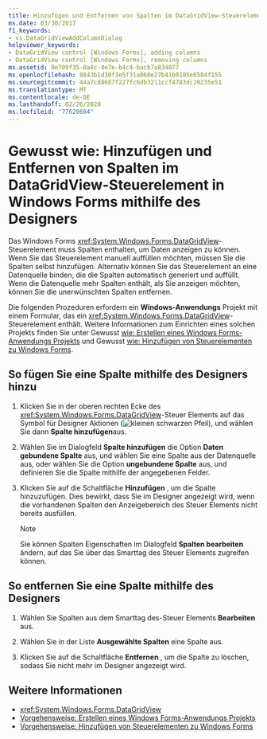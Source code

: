 ```yaml
---
title: Hinzufügen und Entfernen von Spalten im DataGridView-Steuerelement mithilfe des Designers
ms.date: 03/30/2017
f1_keywords:
- vs.DataGridViewAddColumnDialog
helpviewer_keywords:
- DataGridView control [Windows Forms], adding columns
- DataGridView control [Windows Forms], removing columns
ms.assetid: 9e709f35-0a8c-4e7e-b4c4-bacb7a834077
ms.openlocfilehash: 8843b1d30f3e5f31a060e27b41b0105e6584f155
ms.sourcegitcommit: 44a7cd8687f227fc6db3211ccf4783dc20235e51
ms.translationtype: MT
ms.contentlocale: de-DE
ms.lasthandoff: 02/26/2020
ms.locfileid: "77628604"
---
```

# <a name="how-to-add-and-remove-columns-in-the-windows-forms-datagridview-control-using-the-designer"></a>Gewusst wie: Hinzufügen und Entfernen von Spalten im DataGridView-Steuerelement in Windows Forms mithilfe des Designers
Das Windows Forms <xref:System.Windows.Forms.DataGridView>-Steuerelement muss Spalten enthalten, um Daten anzeigen zu können. Wenn Sie das Steuerelement manuell auffüllen möchten, müssen Sie die Spalten selbst hinzufügen. Alternativ können Sie das Steuerelement an eine Datenquelle binden, die die Spalten automatisch generiert und auffüllt. Wenn die Datenquelle mehr Spalten enthält, als Sie anzeigen möchten, können Sie die unerwünschten Spalten entfernen.

 Die folgenden Prozeduren erfordern ein **Windows-Anwendungs** Projekt mit einem Formular, das ein <xref:System.Windows.Forms.DataGridView>-Steuerelement enthält. Weitere Informationen zum Einrichten eines solchen Projekts finden Sie unter Gewusst [wie: Erstellen eines Windows Forms-Anwendungs Projekts](/visualstudio/ide/step-1-create-a-windows-forms-application-project) und Gewusst [wie: Hinzufügen von Steuerelementen zu Windows Forms](how-to-add-controls-to-windows-forms.md).

## <a name="to-add-a-column-using-the-designer"></a>So fügen Sie eine Spalte mithilfe des Designers hinzu

1. Klicken Sie in der oberen rechten Ecke des <xref:System.Windows.Forms.DataGridView>-Steuer Elements auf das Symbol für Designer Aktionen (![kleinen schwarzen Pfeil](./media/designer-actions-glyph.gif)), und wählen Sie dann **Spalte hinzufügen**aus.

2. Wählen Sie im Dialogfeld **Spalte hinzufügen** die Option **Daten gebundene Spalte** aus, und wählen Sie eine Spalte aus der Datenquelle aus, oder wählen Sie die Option **ungebundene Spalte** aus, und definieren Sie die Spalte mithilfe der angegebenen Felder.

3. Klicken Sie auf die Schaltfläche **Hinzufügen** , um die Spalte hinzuzufügen. Dies bewirkt, dass Sie im Designer angezeigt wird, wenn die vorhandenen Spalten den Anzeigebereich des Steuer Elements nicht bereits ausfüllen.

    > [!NOTE]
    > Sie können Spalten Eigenschaften im Dialogfeld **Spalten bearbeiten** ändern, auf das Sie über das Smarttag des Steuer Elements zugreifen können.

## <a name="to-remove-a-column-using-the-designer"></a>So entfernen Sie eine Spalte mithilfe des Designers

1. Wählen Sie Spalten aus dem Smarttag des-Steuer Elements **Bearbeiten** aus.

2. Wählen Sie in der Liste **Ausgewählte Spalten** eine Spalte aus.

3. Klicken Sie auf die Schaltfläche **Entfernen** , um die Spalte zu löschen, sodass Sie nicht mehr im Designer angezeigt wird.

## <a name="see-also"></a>Weitere Informationen

- <xref:System.Windows.Forms.DataGridView>
- [Vorgehensweise: Erstellen eines Windows Forms-Anwendungs Projekts](/visualstudio/ide/step-1-create-a-windows-forms-application-project)
- [Vorgehensweise: Hinzufügen von Steuerelementen zu Windows Forms](how-to-add-controls-to-windows-forms.md)
